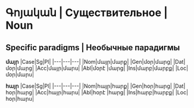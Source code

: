 # Գոյական | Существительное | Noun
## Specific paradigms | Необычные парадигмы
**մայր**
|Case|Sg|Pl|
|---|---|---|
|Nom|մայր|մարք|
|Gen|մօր|մարց|
|Dat|մօր|մարց|
|Acc|մայր|մարս|
|Abl|մօրէ |մարց|
|Ins|մարբ|մարբք|
|Loc|մօր|մարս|

**հայր**
|Case|Sg|Pl|
|---|---|---|
|Nom|հայր|հարք|
|Gen|հօր|հարց|
|Dat|հօր|հարց|
|Acc|հայր|հարս|
|Abl|հօրէ |հարց|
|Ins|հարբ|հարբք|
|Loc|հօր|հարս|